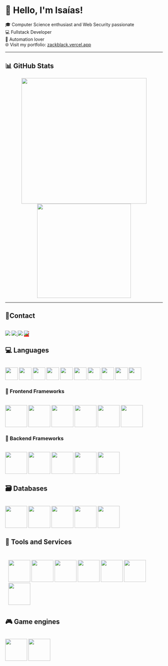 
# 👋 Hello, I'm Isaías!

🎓 Computer Science enthusiast and Web Security passionate  
💻 Fullstack Developer  
🤖 Automation lover  
🌐 Visit my portfolio: [zackblack.vercel.app](https://zackblack.vercel.app)

---

## 📊 GitHub Stats

<div align="center">
  <img width="400px" src="https://github-readme-stats.vercel.app/api?username=isaias-silva&show_icons=true&title_color=fff&icon_color=79ff97&text_color=9f9f9f&bg_color=151515"/>
  <img width="300px" src="https://github-readme-stats.vercel.app/api/top-langs/?username=isaias-silva&layout=donut&title_color=fff&icon_color=79ff97&text_color=9f9f9f&bg_color=151515"/>
</div>

---

 
 ## 📲Contact
 <br>
  <a href="mailto:isaiasgarraeluta@gmail.com?" target="_blank"> <img src="https://img.shields.io/badge/Gmail-D14836?style=for-the-badge&logo=gmail&logoColor=white"/></a> 
  <a href="https://www.linkedin.com/in/isa%C3%ADas-santos-b8b2181a3/" target="_blank">
  <img src="https://img.shields.io/badge/LinkedIn-0077B5?style=for-the-badge&logo=linkedin&logoColor=white"/>
  </a>
  <a href="https://www.instagram.com/isaias.sanntoss/" target="_blank"><img src="https://img.shields.io/badge/Instagram-E4405F?style=for-the-badge&logo=instagram&logoColor=white"/></a>
 <a href="https://zackblack.vercel.app/" style="background:red" target="_blank">
 <img src="https://img.shields.io/badge/website-000000?style=for-the-badge&logo=About.me&logoColor=white"/>
 </a>
</div>

 <div >
  
  ## 💻 Languages
  <br>
 <img src="https://cdn.jsdelivr.net/gh/devicons/devicon/icons/html5/html5-original.svg" width="40px"/>
 <img src="https://cdn.jsdelivr.net/gh/devicons/devicon/icons/css3/css3-original.svg" width="40px" />
 <img src="https://cdn.jsdelivr.net/gh/devicons/devicon/icons/javascript/javascript-original.svg" width="40px" />
 <img src="https://cdn.jsdelivr.net/gh/devicons/devicon/icons/typescript/typescript-original.svg" width="40px" />
 <img src="https://cdn.jsdelivr.net/gh/devicons/devicon/icons/java/java-original-wordmark.svg" width="40px">
 <img src="https://cdn.jsdelivr.net/gh/devicons/devicon/icons/python/python-original.svg"  width="40px"/>
 <img src="https://miqh.gallerycdn.vsassets.io/extensions/miqh/vscode-language-rust/0.14.0/1536151476041/Microsoft.VisualStudio.Services.Icons.Default" width="40px"/>
 <img src="https://cdn.jsdelivr.net/gh/devicons/devicon/icons/cplusplus/cplusplus-original.svg" width="40px"/>
 <img src="https://cdn.jsdelivr.net/gh/devicons/devicon/icons/bash/bash-original.svg" width="40px"/>
 <img src="https://cdn.iconscout.com/icon/free/png-512/prolog-458170.png?w=256&f=avif" width="40px"/>
</div>
<div >

 ### 🎨 Frontend Frameworks
<br>
 <img src="https://cdn.jsdelivr.net/gh/devicons/devicon/icons/angularjs/angularjs-original.svg" width="70px" />
<img src="https://cdn.jsdelivr.net/gh/devicons/devicon/icons/react/react-original.svg" width="70px"/>
  <img src="https://d2nir1j4sou8ez.cloudfront.net/wp-content/uploads/2021/12/nextjs-boilerplate-logo.png" width="70px" />

<img src="https://cdn.jsdelivr.net/gh/devicons/devicon/icons/vuejs/vuejs-original.svg" width="70px" />
 <img src="https://cdn.jsdelivr.net/gh/devicons/devicon/icons/bootstrap/bootstrap-original.svg" width="70px" />
<img src="https://cdn.jsdelivr.net/gh/devicons/devicon@latest/icons/tailwindcss/tailwindcss-original.svg" width="70px"/>
          
</div>
<div>

 ###  🔧 Backend Frameworks

<br>
 <img src="https://cdn.jsdelivr.net/gh/devicons/devicon/icons/socketio/socketio-original.svg" width="70px" />
<img src="https://cdn.jsdelivr.net/gh/devicons/devicon/icons/express/express-original.svg" width="70px" />
<img src="https://cdn.jsdelivr.net/gh/devicons/devicon@latest/icons/nestjs/nestjs-original.svg" width="70px" />
<img src="https://cdn.jsdelivr.net/gh/devicons/devicon@latest/icons/spring/spring-original.svg" width="70px" />
<img src="https://cdn.jsdelivr.net/gh/devicons/devicon@latest/icons/quarkus/quarkus-original.svg" width="70px" />

 </div>
 <div >
 
  ## 🗃️ Databases

 <br>
  <img src="https://cdn.jsdelivr.net/gh/devicons/devicon/icons/mongodb/mongodb-plain-wordmark.svg" width="70px"/>
<img src="https://cdn.jsdelivr.net/gh/devicons/devicon/icons/mysql/mysql-original-wordmark.svg" width="70px" />
<img src="https://cdn.jsdelivr.net/gh/devicons/devicon/icons/sqlite/sqlite-original.svg" width="70px"/>
<img src="https://cdn.jsdelivr.net/gh/devicons/devicon@latest/icons/mariadb/mariadb-original-wordmark.svg" width="70px" />
<img src="https://cdn.jsdelivr.net/gh/devicons/devicon@latest/icons/postgresql/postgresql-plain-wordmark.svg" width="70px" />


 </div>
 <div >
 
  ##  🧰 Tools and Services
 
  <br>
  <div style="padding:10px">
  <img src="https://cdn.jsdelivr.net/gh/devicons/devicon/icons/redis/redis-original.svg" width="70px" />
  <img src="https://images.ctfassets.net/o7xu9whrs0u9/6qR4PTwCTfgl0tjfrz0lpy/819fecae70412dacb9b960b98f5fae3b/RabbitMQ-LOGO.png" width="70px" />
  <img src="https://cdn.jsdelivr.net/gh/devicons/devicon/icons/docker/docker-original-wordmark.svg" width="70px" />
  <img src="https://cdn.jsdelivr.net/gh/devicons/devicon@latest/icons/amazonwebservices/amazonwebservices-original-wordmark.svg" width="70px"/>
  <img src="https://cdn.jsdelivr.net/gh/devicons/devicon@latest/icons/nginx/nginx-original.svg" width="70px" />
  <img src="https://cdn.jsdelivr.net/gh/devicons/devicon@latest/icons/apache/apache-original-wordmark.svg" width="70px"/>
  <img src="https://cdn.jsdelivr.net/gh/devicons/devicon@latest/icons/heroku/heroku-plain.svg" width="70px"/>


</div>
 </div>
 <div >

  ## 🎮 Game engines
<br>
  <img src="https://cdn.jsdelivr.net/gh/devicons/devicon/icons/godot/godot-original.svg" width="70px"/>
  <img src="https://cdn.jsdelivr.net/gh/devicons/devicon@latest/icons/libgdx/libgdx-original.svg" width="70px" />


</div>








